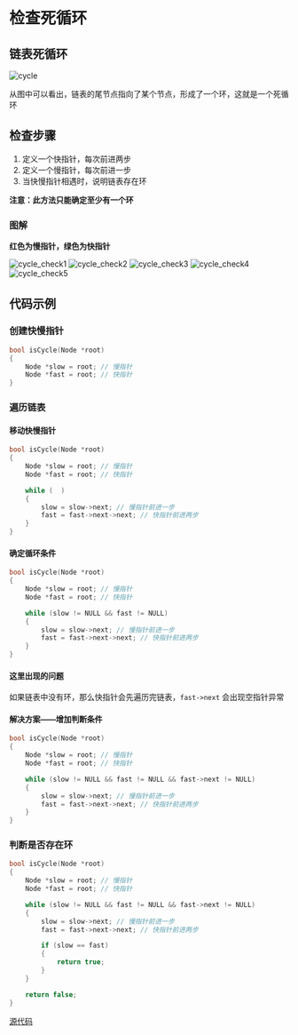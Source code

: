 # 检查死循环

## 链表死循环

![cycle](imgs/cycle.png)

从图中可以看出，链表的尾节点指向了某个节点，形成了一个环，这就是一个死循环

## 检查步骤

1. 定义一个快指针，每次前进两步
2. 定义一个慢指针，每次前进一步
3. 当快慢指针相遇时，说明链表存在环

**注意：此方法只能确定至少有一个环**

### 图解

**红色为慢指针，绿色为快指针**

![cycle_check1](imgs/check1.png)
![cycle_check2](imgs/check2.png)
![cycle_check3](imgs/check3.png)
![cycle_check4](imgs/check4.png)
![cycle_check5](imgs/check5.png)


## 代码示例

### 创建快慢指针

```c
bool isCycle(Node *root)
{
    Node *slow = root; // 慢指针
    Node *fast = root; // 快指针
}
```

### 遍历链表

#### 移动快慢指针

```c
bool isCycle(Node *root)
{
    Node *slow = root; // 慢指针
    Node *fast = root; // 快指针

    while (  )
    {
        slow = slow->next; // 慢指针前进一步
        fast = fast->next->next; // 快指针前进两步
    }
}
```

#### 确定循环条件

```c
bool isCycle(Node *root)
{
    Node *slow = root; // 慢指针
    Node *fast = root; // 快指针

    while (slow != NULL && fast != NULL)
    {
        slow = slow->next; // 慢指针前进一步
        fast = fast->next->next; // 快指针前进两步
    }
}
```

#### 这里出现的问题

如果链表中没有环，那么快指针会先遍历完链表，`fast->next` 会出现空指针异常

#### 解决方案——增加判断条件

```c
bool isCycle(Node *root)
{
    Node *slow = root; // 慢指针
    Node *fast = root; // 快指针

    while (slow != NULL && fast != NULL && fast->next != NULL)
    {
        slow = slow->next; // 慢指针前进一步
        fast = fast->next->next; // 快指针前进两步
    }
}
```

### 判断是否存在环

```c
bool isCycle(Node *root)
{
    Node *slow = root; // 慢指针
    Node *fast = root; // 快指针

    while (slow != NULL && fast != NULL && fast->next != NULL)
    {
        slow = slow->next; // 慢指针前进一步
        fast = fast->next->next; // 快指针前进两步

        if (slow == fast)
        {
            return true;
        }
    }

    return false;
}
```

[源代码](检查死循环.c#L10)